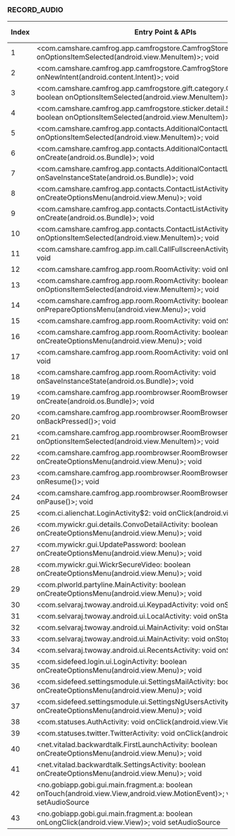 ### RECORD_AUDIO
| Index | Entry Point & APIs | Screen shot | Resource id | Label |
| ------------- | ------------- | ------------- |-------------|-------------|
| 1 | <com.camshare.camfrog.app.camfrogstore.CamfrogStoreActivity: boolean onOptionsItemSelected(android.view.MenuItem)>; void <init> | ![](F:\COSMOS\output\py\Play_win8\Social\com.camshare.camfrog.android\com.camshare.camfrog.app.camfrogstore.CamfrogStoreActivity.png) |  |  |
| 2 | <com.camshare.camfrog.app.camfrogstore.CamfrogStoreActivity: void onNewIntent(android.content.Intent)>; void <init> | ![](F:\COSMOS\output\py\Play_win8\Social\com.camshare.camfrog.android\com.camshare.camfrog.app.camfrogstore.CamfrogStoreActivity.png) |  | |
| 3 | <com.camshare.camfrog.app.camfrogstore.gift.category.GiftCategoryActivity: boolean onOptionsItemSelected(android.view.MenuItem)>; void <init> | ![](F:\COSMOS\output\py\Play_win8\Social\com.camshare.camfrog.android\com.camshare.camfrog.app.camfrogstore.gift.category.GiftCategoryActivity.png) |  | F |
| 4 | <com.camshare.camfrog.app.camfrogstore.sticker.detail.StickerDetailActivity: boolean onOptionsItemSelected(android.view.MenuItem)>; void <init> | ![](F:\COSMOS\output\py\Play_win8\Social\com.camshare.camfrog.android\com.camshare.camfrog.app.camfrogstore.sticker.detail.StickerDetailActivity.png) |  | F |
| 5 | <com.camshare.camfrog.app.contacts.AdditionalContactListActivity: boolean onOptionsItemSelected(android.view.MenuItem)>; void <init> | ![](F:\COSMOS\output\py\Play_win8\Social\com.camshare.camfrog.android\com.camshare.camfrog.app.contacts.AdditionalContactListActivity.png) |  |  |
| 6 | <com.camshare.camfrog.app.contacts.AdditionalContactListActivity: void onCreate(android.os.Bundle)>; void <init> | ![](F:\COSMOS\output\py\Play_win8\Social\com.camshare.camfrog.android\com.camshare.camfrog.app.contacts.AdditionalContactListActivity.png) |  |  |
| 7 | <com.camshare.camfrog.app.contacts.AdditionalContactListActivity: void onSaveInstanceState(android.os.Bundle)>; void <init> | ![](F:\COSMOS\output\py\Play_win8\Social\com.camshare.camfrog.android\com.camshare.camfrog.app.contacts.AdditionalContactListActivity.png) |  |  |
| 8 | <com.camshare.camfrog.app.contacts.ContactListActivity: boolean onCreateOptionsMenu(android.view.Menu)>; void <init> | ![](F:\COSMOS\output\py\Play_win8\Social\com.camshare.camfrog.android\com.camshare.camfrog.app.contacts.ContactListActivity.png) |  | F |
| 9 | <com.camshare.camfrog.app.contacts.ContactListActivity: void onCreate(android.os.Bundle)>; void <init> | ![](F:\COSMOS\output\py\Play_win8\Social\com.camshare.camfrog.android\com.camshare.camfrog.app.contacts.ContactListActivity.png) |  |  |
| 10 | <com.camshare.camfrog.app.contacts.ContactListActivity: boolean onOptionsItemSelected(android.view.MenuItem)>; void <init> | ![](F:\COSMOS\output\py\Play_win8\Social\com.camshare.camfrog.android\com.camshare.camfrog.app.contacts.ContactListActivity.png) |  |  |
| 11 | <com.camshare.camfrog.app.im.call.CallFullscreenActivity: void onStart()>; void <init> | ![](F:\COSMOS\output\py\Play_win8\Social\com.camshare.camfrog.android\com.camshare.camfrog.app.im.call.CallFullscreenActivity.png) |  |  |
| 12 | <com.camshare.camfrog.app.room.RoomActivity: void onPause()>; void <init> | ![](F:\COSMOS\output\py\Play_win8\Social\com.camshare.camfrog.android\com.camshare.camfrog.app.room.RoomActivity.png) |  |  |
| 13 | <com.camshare.camfrog.app.room.RoomActivity: boolean onOptionsItemSelected(android.view.MenuItem)>; void <init> | ![](F:\COSMOS\output\py\Play_win8\Social\com.camshare.camfrog.android\com.camshare.camfrog.app.room.RoomActivity.png) |  |  |
| 14 | <com.camshare.camfrog.app.room.RoomActivity: boolean onPrepareOptionsMenu(android.view.Menu)>; void <init> | ![](F:\COSMOS\output\py\Play_win8\Social\com.camshare.camfrog.android\com.camshare.camfrog.app.room.RoomActivity.png) |  |  |
| 15 | <com.camshare.camfrog.app.room.RoomActivity: void onStart()>; void <init> | ![](F:\COSMOS\output\py\Play_win8\Social\com.camshare.camfrog.android\com.camshare.camfrog.app.room.RoomActivity.png) |  |  |
| 16 | <com.camshare.camfrog.app.room.RoomActivity: boolean onCreateOptionsMenu(android.view.Menu)>; void <init> | ![](F:\COSMOS\output\py\Play_win8\Social\com.camshare.camfrog.android\com.camshare.camfrog.app.room.RoomActivity.png) |  |  |
| 17 | <com.camshare.camfrog.app.room.RoomActivity: void onBackPressed()>; void <init> | ![](F:\COSMOS\output\py\Play_win8\Social\com.camshare.camfrog.android\com.camshare.camfrog.app.room.RoomActivity.png) |  |  |
| 18 | <com.camshare.camfrog.app.room.RoomActivity: void onSaveInstanceState(android.os.Bundle)>; void <init> | ![](F:\COSMOS\output\py\Play_win8\Social\com.camshare.camfrog.android\com.camshare.camfrog.app.room.RoomActivity.png) |  |  |
| 19 | <com.camshare.camfrog.app.roombrowser.RoomBrowserActivity: void onCreate(android.os.Bundle)>; void <init> | ![](F:\COSMOS\output\py\Play_win8\Social\com.camshare.camfrog.android\com.camshare.camfrog.app.roombrowser.RoomBrowserActivity.png) |  | |
| 20 | <com.camshare.camfrog.app.roombrowser.RoomBrowserActivity: void onBackPressed()>; void <init> | ![](F:\COSMOS\output\py\Play_win8\Social\com.camshare.camfrog.android\com.camshare.camfrog.app.roombrowser.RoomBrowserActivity.png) |  | |
| 21 | <com.camshare.camfrog.app.roombrowser.RoomBrowserActivity: boolean onOptionsItemSelected(android.view.MenuItem)>; void <init> | ![](F:\COSMOS\output\py\Play_win8\Social\com.camshare.camfrog.android\com.camshare.camfrog.app.roombrowser.RoomBrowserActivity.png) |  | |
| 22 | <com.camshare.camfrog.app.roombrowser.RoomBrowserActivity: boolean onCreateOptionsMenu(android.view.Menu)>; void <init> | ![](F:\COSMOS\output\py\Play_win8\Social\com.camshare.camfrog.android\com.camshare.camfrog.app.roombrowser.RoomBrowserActivity.png) |  | |
| 23 | <com.camshare.camfrog.app.roombrowser.RoomBrowserActivity: void onResume()>; void <init> | ![](F:\COSMOS\output\py\Play_win8\Social\com.camshare.camfrog.android\com.camshare.camfrog.app.roombrowser.RoomBrowserActivity.png) |  | |
| 24 | <com.camshare.camfrog.app.roombrowser.RoomBrowserActivity: void onPause()>; void <init> | ![](F:\COSMOS\output\py\Play_win8\Social\com.camshare.camfrog.android\com.camshare.camfrog.app.roombrowser.RoomBrowserActivity.png) |  | |
| 25 | <com.ci.alienchat.LoginActivity$2: void onClick(android.view.View)>; void <init> | ![](F:\COSMOS\output\py\Play_win8\Social\com.ci.alienchat\com.ci.alienchat.LoginActivity.png) |  | D |
| 26 | <com.mywickr.gui.details.ConvoDetailActivity: boolean onCreateOptionsMenu(android.view.Menu)>; void <init> | ![](F:\COSMOS\output\py\Play_win8\Social\com.mywickr.wickr2\com.mywickr.gui.details.ConvoDetailActivity.png) |  | |
| 27 | <com.mywickr.gui.UpdatePassword: boolean onCreateOptionsMenu(android.view.Menu)>; void <init> | ![](F:\COSMOS\output\py\Play_win8\Social\com.mywickr.wickr2\com.mywickr.gui.UpdatePassword.png) |  | F |
| 28 | <com.mywickr.gui.WickrSecureVideo: boolean onCreateOptionsMenu(android.view.Menu)>; void <init> | ![](F:\COSMOS\output\py\Play_win8\Social\com.mywickr.wickr2\com.mywickr.gui.WickrSecureVideo.png) |  | |
| 29 | <com.plworld.partyline.MainActivity: boolean onCreateOptionsMenu(android.view.Menu)>; void <init> | ![](F:\COSMOS\output\py\Play_win8\Social\com.plworld.partyline\com.plworld.partyline.MainActivity.png) |  | |
| 30 | <com.selvaraj.twoway.android.ui.KeypadActivity: void onStart()>; void <init> | ![](F:\COSMOS\output\py\Play_win8\Social\com.selvaraj.twoway.android\com.selvaraj.twoway.android.ui.KeypadActivity.png) |  | F |
| 31 | <com.selvaraj.twoway.android.ui.LocalActivity: void onStart()>; void <init> | ![](F:\COSMOS\output\py\Play_win8\Social\com.selvaraj.twoway.android\com.selvaraj.twoway.android.ui.LocalActivity.png) |  | F |
| 32 | <com.selvaraj.twoway.android.ui.MainActivity: void onStart()>; void <init> | ![](F:\COSMOS\output\py\Play_win8\Social\com.selvaraj.twoway.android\com.selvaraj.twoway.android.ui.MainActivity.png) |  | T |
| 33 | <com.selvaraj.twoway.android.ui.MainActivity: void onStop()>; void <init> | ![](F:\COSMOS\output\py\Play_win8\Social\com.selvaraj.twoway.android\com.selvaraj.twoway.android.ui.MainActivity.png) |  |  |
| 34 | <com.selvaraj.twoway.android.ui.RecentsActivity: void onStart()>; void <init> | ![](F:\COSMOS\output\py\Play_win8\Social\com.selvaraj.twoway.android\com.selvaraj.twoway.android.ui.RecentsActivity.png) |  | |
| 35 | <com.sidefeed.login.ui.LoginActivity: boolean onCreateOptionsMenu(android.view.Menu)>; void <init> | ![](F:\COSMOS\output\py\Play_win8\Social\com.sidefeed.TCLive\com.sidefeed.login.ui.LoginActivity.png) |  | F |
| 36 | <com.sidefeed.settingsmodule.ui.SettingsMailActivity: boolean onCreateOptionsMenu(android.view.Menu)>; void <init> | ![](F:\COSMOS\output\py\Play_win8\Social\com.sidefeed.TCLive\com.sidefeed.settingsmodule.ui.SettingsMailActivity.png) |  | F |
| 37 | <com.sidefeed.settingsmodule.ui.SettingsNgUsersActivity: boolean onCreateOptionsMenu(android.view.Menu)>; void <init> | ![](F:\COSMOS\output\py\Play_win8\Social\com.sidefeed.TCLive\com.sidefeed.settingsmodule.ui.SettingsNgUsersActivity.png) |  | F |
| 38 | <com.statuses.AuthActivity: void onClick(android.view.View)>; void <init> | ![](F:\COSMOS\output\py\Play_win8\Social\com.statuses\com.statuses.AuthActivity.png) |  | F |
| 39 | <com.statuses.twitter.TwitterActivity: void onClick(android.view.View)>; void <init> | ![](F:\COSMOS\output\py\Play_win8\Social\com.statuses\com.statuses.twitter.TwitterActivity.png) |  | F |
| 40 | <net.vitalad.backwardtalk.FirstLaunchActivity: boolean onCreateOptionsMenu(android.view.Menu)>; void <init> | ![](F:\COSMOS\output\py\Play_win8\Social\net.vitalad.backwardtalk\net.vitalad.backwardtalk.FirstLaunchActivity.png) |  |  |
| 41 | <net.vitalad.backwardtalk.SettingsActivity: boolean onCreateOptionsMenu(android.view.Menu)>; void <init> | ![](F:\COSMOS\output\py\Play_win8\Social\net.vitalad.backwardtalk\net.vitalad.backwardtalk.SettingsActivity.png) |  | R |
| 42 | <no.gobiapp.gobi.gui.main.fragment.a: boolean onTouch(android.view.View,android.view.MotionEvent)>; void setAudioSource | ![](F:\COSMOS\output\py\Play_win8\Social\no.gobiapp.gobi\no.gobiapp.gobi.gui.main.activity.MainActivity.png) |  | |
| 43 | <no.gobiapp.gobi.gui.main.fragment.a: boolean onLongClick(android.view.View)>; void setAudioSource | ![](F:\COSMOS\output\py\Play_win8\Social\no.gobiapp.gobi\no.gobiapp.gobi.gui.main.activity.MainActivity.png) |  | |
